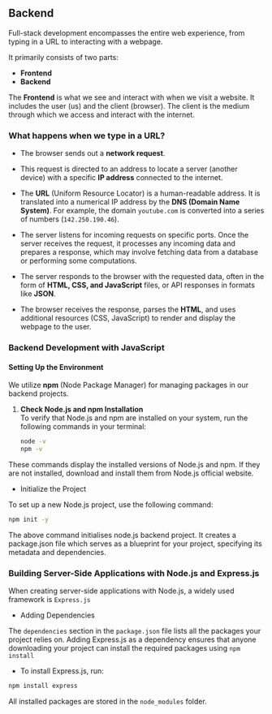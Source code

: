 ## Backend

Full-stack development encompasses the entire web experience, from typing in a URL to interacting with a webpage.

It primarily consists of two parts:

- **Frontend**
- **Backend**

The **Frontend** is what we see and interact with when we visit a website. It includes the user (us) and the client (browser). The client is the medium through which we access and interact with the internet.

### What happens when we type in a URL?

- The browser sends out a **network request**.

- This request is directed to an address to locate a server (another device) with a specific **IP address** connected to the internet.

- The **URL** (Uniform Resource Locator) is a human-readable address. It is translated into a numerical IP address by the **DNS (Domain Name System)**. For example, the domain `youtube.com` is converted into a series of numbers (`142.250.190.46`).

- The server listens for incoming requests on specific ports. Once the server receives the request, it processes any incoming data and prepares a response, which may involve fetching data from a database or performing some computations.

- The server responds to the browser with the requested data, often in the form of **HTML, CSS, and JavaScript** files, or API responses in formats like **JSON**.

- The browser receives the response, parses the **HTML**, and uses additional resources (CSS, JavaScript) to render and display the webpage to the user.

<!-- Docker is used to containerize application and create a set of instructions for this container (virtual environment) that can be consistently across all systems. -->

### Backend Development with JavaScript

#### Setting Up the Environment

We utilize **npm** (Node Package Manager) for managing packages in our backend projects.

1. **Check Node.js and npm Installation**  
   To verify that Node.js and npm are installed on your system, run the following commands in your terminal:
   ```bash
   node -v
   npm -v
   ```

These commands display the installed versions of Node.js and npm. If they are not installed, download and install them from Node.js official website.

- Initialize the Project

To set up a new Node.js project, use the following command:

```bash
npm init -y
```

The above command initialises node.js backend project. It creates a package.json file which serves as a blueprint for your project, specifying its metadata and dependencies.

### Building Server-Side Applications with Node.js and Express.js

When creating server-side applications with Node.js, a widely used framework is `Express.js`

- Adding Dependencies

The `dependencies` section in the `package.json` file lists all the packages your project relies on. Adding Express.js as a dependency ensures that anyone downloading your project can install the required packages using `npm install`

- To install Express.js, run:

```bash
npm install express
```

All installed packages are stored in the `node_modules` folder.

